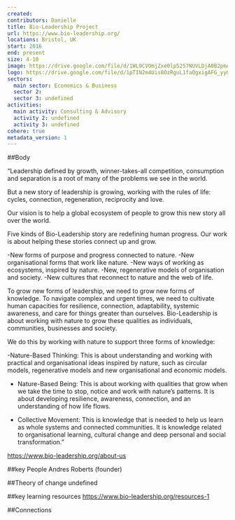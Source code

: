```yaml
---
created:
contributors: Danielle
title: Bio-Leadership Project
url: https://www.bio-leadership.org/
locations: Bristol, UK
start: 2016
end: present
size: 4-10
image: https://drive.google.com/file/d/1WL9CVOmjZxe0lp5257NUVLDjA0B2pmAM/view?usp=drive_link
logo: https://drive.google.com/file/d/1pTIN2m4Uis8OzRguL1faQgxigAFG_yyG/view?usp=drive_link
sectors:
  main sector: Economics & Business
  sector 2: 
  sector 3: undefined
activities: 
  main activity: Consulting & Advisory
  activity 2: undefined
  activity 3: undefined
cohere: true
metadata_version: 1
---
```



##Body

“Leadership defined by growth, winner-takes-all competition, consumption and separation is a root of many of the problems we see in the world.

But a new story of leadership is growing, working with the rules of life: cycles, connection, regeneration, reciprocity and love.

Our vision is to help a global ecosystem of people to grow this new story all over the world.

Five kinds of Bio-Leadership story are redefining human progress. Our work is about helping these stories connect up and grow.

-New forms of purpose and progress connected to nature.
-New organisational forms that work like nature.
-New ways of working as ecosystems, inspired by nature.
-New, regenerative models of organisation and society.
-New cultures that reconnect to nature and the web of life.

To grow new forms of leadership, we need to grow new forms of knowledge. 
To navigate complex and urgent times, we need to cultivate human capacities for resilience, connection, adaptability, systemic awareness, and care for things greater than ourselves. 
Bio-Leadership is about working with nature to grow these qualities as individuals, communities, businesses and society.

We do this by working with nature to support three forms of knowledge:

-Nature-Based Thinking: This is about understanding and working with practical and organisational ideas inspired by nature, such as circular models, regenerative models and new organisational and economic models.

- Nature-Based Being:  This is about working with qualities that grow when we take the time to stop, notice and work with nature’s patterns. It is about developing resilience, awareness, connection, and an understanding of how life flows.

- Collective Movement: This is knowledge that is needed to help us learn as whole systems and connected communities. It is knowledge related to organisational learning, cultural change and deep personal and social transformation.”

https://www.bio-leadership.org/about-us



##key People
Andres Roberts (founder)

##Theory of change
undefined

##key learning resources
https://www.bio-leadership.org/resources-1

##Connections


